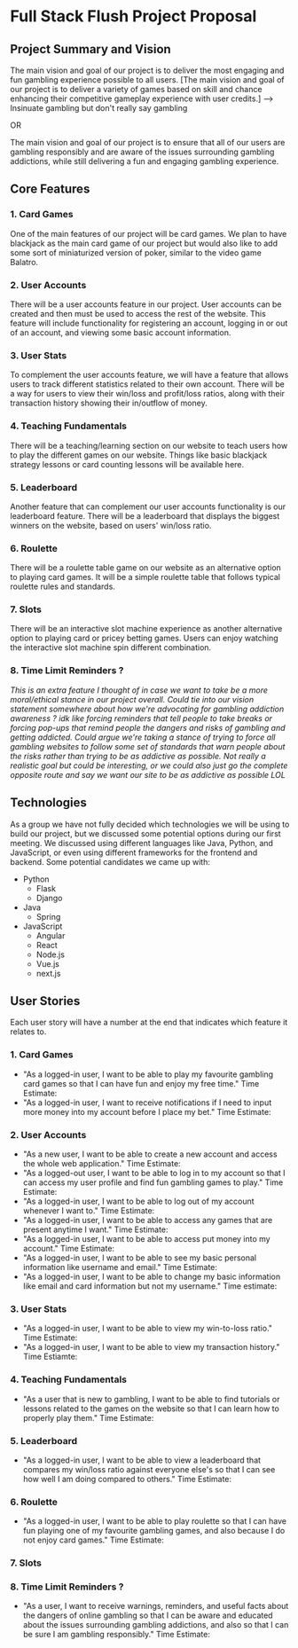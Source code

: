 # Full Stack Flush Project Proposal

## Project Summary and Vision
The main vision and goal of our project is to deliver the most engaging and fun gambling experience possible to all users.
[The main vision and goal of our project is to deliver a variety of games based on skill and chance enhancing their competitive gameplay experience with user credits.] --> Insinuate gambling but don't really say gambling 

OR

The main vision and goal of our project is to ensure that all of our users are gambling responsibly and are aware of the issues surrounding gambling addictions, while still delivering a fun and engaging gambling experience.

## Core Features
### 1. Card Games
One of the main features of our project will be card games. We plan to have blackjack as the main card game of our project but would also like to add some sort of miniaturized version of poker, similar to the video game Balatro.

### 2. User Accounts
There will be a user accounts feature in our project. User accounts can be created and then must be used to access the rest of the website. This feature will include functionality for registering an account, logging in or out of an account, and viewing some basic account information.

### 3. User Stats
To complement the user accounts feature, we will have a feature that allows users to track different statistics related to their own account. There will be a way for users to view their win/loss and profit/loss ratios, along with their transaction history showing their in/outflow of money.

### 4. Teaching Fundamentals
There will be a teaching/learning section on our website to teach users how to play the different games on our website. Things like basic blackjack strategy lessons or card counting lessons will be available here.

### 5. Leaderboard
Another feature that can complement our user accounts functionality is our leaderboard feature. There will be a leaderboard that displays the biggest winners on the website, based on users' win/loss ratio.

### 6. Roulette
There will be a roulette table game on our website as an alternative option to playing card games. It will be a simple roulette table that follows typical roulette rules and standards.

### 7. Slots 
There will be an interactive slot machine experience as another alternative option to playing card or pricey betting games. Users can enjoy watching the interactive slot machine spin different combination. 

### 8. Time Limit Reminders ?
*This is an extra feature I thought of in case we want to take be a more moral/ethical stance in our project overall. Could tie into our vision statement somewhere about how we're advocating for gambling addiction awareness ? idk like forcing reminders that tell people to take breaks or forcing pop-ups that remind people the dangers and risks of gambling and getting addicted. Could argue we're taking a stance of trying to force all gambling websites to follow some set of standards that warn people about the risks rather than trying to be as addictive as possible. Not really a realistic goal but could be interesting, or we could also just go the complete opposite route and say we want our site to be as addictive as possible LOL*

## Technologies
As a group we have not fully decided which technologies we will be using to build our project, but we discussed some potential options during our first meeting. We discussed using different languages like Java, Python, and JavaScript, or even using different frameworks for the frontend and backend. Some potential candidates we came up with:
* Python
    * Flask
    * Django
* Java
    * Spring
* JavaScript
    * Angular
    * React
    * Node.js
    * Vue.js
    * next.js

## User Stories
Each user story will have a number at the end that indicates which feature it relates to.

### 1. Card Games
* "As a logged-in user, I want to be able to play my favourite gambling card games so that I can have fun and enjoy my free time." Time Estimate: 
* "As a logged-in user, I want to receive notifications if I need to input more money into my account before I place my bet." Time Estimate: 

### 2. User Accounts
* "As a new user, I want to be able to create a new account and access the whole web application." Time Estimate: 
* "As a logged-out user, I want to be able to log in to my account so that I can access my user profile and find fun gambling games to play." Time Estimate: 
* "As a logged-in user, I want to be able to log out of my account whenever I want to." Time Estimate: 
* "As a logged-in user, I want to be able to access any games that are present anytime I want." Time Estimate:
* "As a logged-in user, I want to be able to access put money into my account." Time Estimate: 
* "As a logged-in user, I want to be able to see my basic personal information like username and email." Time Estimate:
* "As a logged-in user, I want to be able to change my basic information like email and card information but not my username." Time estimate: 

### 3. User Stats
* "As a logged-in user, I want to be able to view my win-to-loss ratio." Time Estimate:
* "As a logged-in user, I want to be able to view my transaction history." Time Estiamte:

### 4. Teaching Fundamentals
* "As a user that is new to gambling, I want to be able to find tutorials or lessons related to the games on the website so that I can learn how to properly play them." Time Estimate:

### 5. Leaderboard
* "As a logged-in user, I want to be able to view a leaderboard that compares my win/loss ratio against everyone else's so that I can see how well I am doing compared to others." Time Estimate: 

### 6. Roulette
* "As a logged-in user, I want to be able to play roulette so that I can have fun playing one of my favourite gambling games, and also because I do not enjoy card games." Time Estimate: 

### 7. Slots 

### 8. Time Limit Reminders ?
* "As a user, I want to receive warnings, reminders, and useful facts about the dangers of online gambling so that I can be aware and educated about the issues surrounding gambling addictions, and also so that I can be sure I am gambling responsibly." Time Estimate: 

